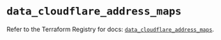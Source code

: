 # `data_cloudflare_address_maps`

Refer to the Terraform Registry for docs: [`data_cloudflare_address_maps`](https://registry.terraform.io/providers/cloudflare/cloudflare/5.8.4/docs/data-sources/address_maps).
